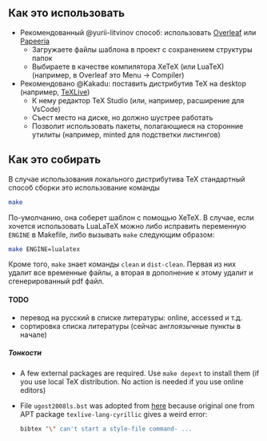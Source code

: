 ## Как это использовать

* Рекомендованный @yurii-litvinov способ: использовать [Overleaf](https://www.overleaf.com/) или [Papeeria](https://papeeria.com/)
  * Загружаете файлы шаблона в проект с сохранением структуры папок
  * Выбираете в качестве компилятора XeTeX (или LuaTeX) (например, в Overleaf это Menu -> Compiler)
* Рекомендовано @Kakadu: поставить дистрибутив TeX на desktop (например, [TeXLive](https://www.tug.org/texlive))
  * К нему редактор TeX Studio (или, например, расширение для VsCode)
  * Съест место на диске, но должно шустрее работать
  * Позволит использовать пакеты, полагающиеся на сторонние утилиты (например, minted для подстветки листингов)


## Как это собирать

В случае использования локального дистрибутива TeX стандартный способ сборки это использование команды
```sh
make
```
По-умолчанию, она соберет шаблон с помощью XeTeX.
В случае, если хочется использовать LuaLaTeX можно либо исправить переменную `ENGINE` в Makefile, либо вызывать `make` следующим образом:
```sh
make ENGINE=lualatex
```

Кроме того, `make` знает команды `clean` и `dist-clean`.
Первая из них удалит все временные файлы, а вторая в дополнение к этому удалит и сгенерированный pdf файл.
#### TODO

* перевод на русский в списке литературы: online, accessed и т.д.
* сортировка списка литературы (сейчас англоязычные пункты в начале)


##### Тонкости

* A few external packages are required. Use `make depext` to install them (if you use local TeX distribution. No action is needed if you use online editors)
* File `ugost2008ls.bst` was adopted from [here](https://github.com/anlun/Russian-Phd-LaTeX-Dissertation-Template/tree/master/BibTeX-Styles) because original one from APT package `texlive-lang-cyrillic` gives a weird error:

    ```sh
    bibtex "\" can't start a style-file command- ...
    ```
